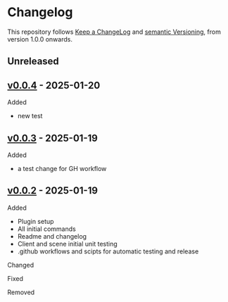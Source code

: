 # Changelog

This repository follows [Keep a ChangeLog](https://keepachangelog.com/en/1.0.0/) and
[semantic Versioning](https://semver.org/spec/v2.0.0.html), from version 1.0.0 onwards.

## Unreleased

## [v0.0.4](https://github.com/marcocofano/excalidraw/excalidraw.nvim/releases/tag/v0.0.4) - 2025-01-20


Added

- new test

## [v0.0.3](https://github.com/marcocofano/excalidraw/excalidraw.nvim/releases/tag/v0.0.3) - 2025-01-19


Added

- a test change for GH workflow

## [v0.0.2](https://github.com/marcocofano/excalidraw/excalidraw.nvim/releases/tag/v0.0.2) - 2025-01-19



Added

- Plugin setup
- All initial commands
- Readme and changelog
- Client and scene initial unit testing
- .github workflows and scipts for automatic testing and release

Changed

Fixed

Removed

